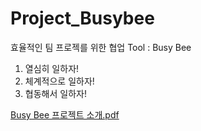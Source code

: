 # Project_Busybee
효율적인 팀 프로젝를 위한 협업 Tool : Busy Bee

1. 열심히 일하자!
2. 체계적으로 일하자!
3. 협동해서 일하자!

[Busy Bee 프로젝트 소개.pdf](https://github.com/onlyoy/Project_Busybee/files/11622914/_.10_._.pdf)
